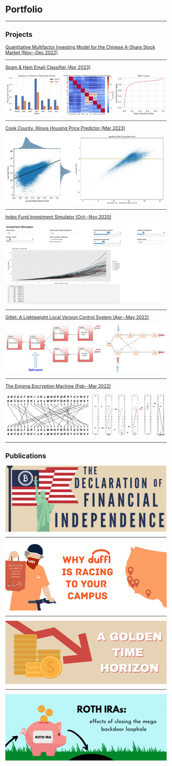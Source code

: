 # Portfolio

---

## Projects

[Quantitative Multifactor Investing Model for the Chinese A-Share Stock Market (Nov--Dec 2022)](/contact-me)

---
[Spam & Ham Email Classifier (Apr 2023)](/spam-ham) 
<div style="height: .5px;"></div>
<img src="images/spam.jpg?raw=true"/>

---
[Cook County, Illinois Housing Price Predictor (Mar 2023)](/housing-predictor)
<div style="height: .5px;"></div>
<img src="images/housing.jpg?raw=true"/>

---
[Index Fund Investment Simulator (Oct--Nov 2020)](https://john-j-wang.shinyapps.io/investmentsimulator/)
<div style="height: .5px;"></div>
<img src="images/sim.png?raw=true"/>

---
[Gitlet: A Lightweight Local Version Control System (Apr--May 2022)](/gitlet)
<div style="height: .5px;"></div>
<img src="images/gitlet.jpg?raw=true"/>

---
[The Enigma Encryption Machine (Feb--Mar 2022)](/enigma)
<div style="height: .5px;"></div>
<img src="images/enigma.jpg?raw=true"/>

---

## Publications

[<img src="images/bitcoin.png?raw=true"/>](https://businessreview.berkeley.edu/the-declaration-of-financial-independence/)

---

[<img src="images/duffl.png?raw=true"/>](https://businessreview.berkeley.edu/why-duffl-is-racing-to-your-campus/)

---

[<img src="images/gold2.png?raw=true"/>](https://businessreview.berkeley.edu/a-golden-time-horizon/)

---

[<img src="images/rothira.png?raw=true"/>](https://businessreview.berkeley.edu/roth-iras-effects-of-closing-the-mega-backdoor-loophole/)

